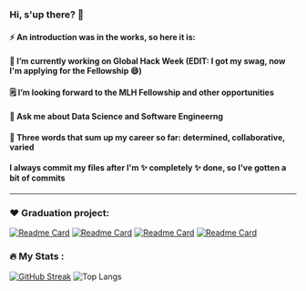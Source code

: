 ### Hi, s'up there? 👋
#### ⚡ An introduction was in the works, so here it is:
#### 🔭 I’m currently working on Global Hack Week (EDIT: I got my swag, now I'm applying for the Fellowship 😄)
#### 🗒️ I’m looking forward to the MLH Fellowship and other opportunities
#### 💬 Ask me about Data Science and Software Engineerng
#### 🥇 Three words that sum up my career so far: determined, collaborative, varied 
#### I always commit my files after I'm ✨ completely ✨ done, so I've gotten a bit of commits
<!--
**PerfectionistAF/PerfectionistAF** is a ✨ _special_ ✨ repository because its `README.md` (this file) appears on your GitHub profile.

Here are some ideas to get you started:

- 🔭 I’m currently working on ...
- 🌱 I’m currently learning ...
- 👯 I’m looking to collaborate on ...
- 🤔 I’m looking for help with ...
- 💬 Ask me about ...
- 📫 How to reach me: ...
- 😄 Pronouns: ...
- ⚡ Fun fact: ... 
-->

---
### ❤️ Graduation project:
[![Readme Card](https://github-readme-stats.vercel.app/api/pin/?username=PerfectionistAF&repo=Heart-Disease-Website)]([https://github.com/PerfectionistAF/Heart](https://github.com/PerfectionistAF/Heart-Disease-Website))
[![Readme Card](https://github-readme-stats.vercel.app/api/pin/?username=PerfectionistAF&repo=ECG_processing)](https://github.com/PerfectionistAF/ECG_processing)
[![Readme Card](https://github-readme-stats.vercel.app/api/pin/?username=PerfectionistAF&repo=SupplementaryWork-Prognosis-model-)](https://github.com/PerfectionistAF/SupplementaryWork-Prognosis-model-)
[![Readme Card](https://github-readme-stats.vercel.app/api/pin/?username=PerfectionistAF&repo=MI-Detection-From-A4C-Echocardiograms)](https://github.com/PerfectionistAF/MI-Detection-From-A4C-Echocardiograms)


### :fire: My Stats :
[![GitHub Streak](http://github-readme-streak-stats.herokuapp.com?user=PerfectionistAF)](https://github.com/DenverCoder1/github-readme-streak-stats)
![Top Langs](https://github-readme-stats.vercel.app/api/top-langs/?username=PerfectionistAF&hide_progress=true&langs_count=8)
